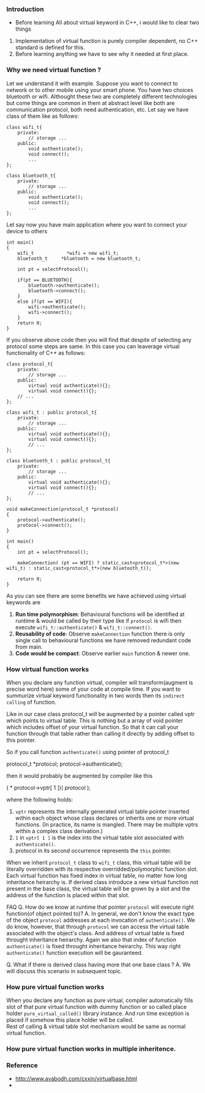 ### Introduction
- Before learning All about virtual keyword in C++, i would like to clear two things 
1. Implementation of virtual function is purely compiler dependent, no C++ standard is defined for this.
2. Before learning anything we have to see why it needed at first place.

### Why we need virtual function ?
Let we understand it with example.
Suppose you want to connect to network or to other mobile using your smart phone.
You have two choices bluetooth or wifi.
Althought these two are completely different technologies but come things are common in them at abstract level like both are communication protocol, both need authentication, etc.
Let say we have class of them like as follows:
```
class wifi_t{
	private:
		// storage ...
	public:
		void authenticate();
		void connect();
		...
};

class bluetooth_t{
	private:
		// storage ...
	public:
		void authenticate();
		void connect();
		...
};
```
Let say now you have main application where you want to connect your device to others
```
int main()
{
	wifi_t 			  *wifi = new wifi_t;
	bluetooth_t 	*bluetooth = new bluetooth_t;

	int pt = selectProtocol();
	
	if(pt == BLUETOOTH){
		bluetooth->authenticate();
		bluetooth->connect();
	}
	else if(pt == WIFI){
		wifi->authenticate();
		wifi->connect();
	}
	return 0;
}
```
If you observe above code then you will find that despite of selecting any protocol some steps are same.
In this case you can leaverage virtual functionality of C++ as follows:

```
class protocol_t{
	private:
		// storage ...
	public:
		virtual void authenticate(){};
		virtual void connect(){};
    // ...
};

class wifi_t : public protocol_t{
	private:
		// storage ...
	public:
		virtual void authenticate(){};
		virtual void connect(){};
		// ...
};

class bluetooth_t : public protocol_t{
	private:
		// storage ...
	public:
		virtual void authenticate(){};
		virtual void connect(){};
		// ...
};

void makeConnection(protocol_t *protocol)
{
	protocol->authenticate();
	protocol->connect();
}	

int main()
{
	int pt = selectProtocol();
  
	makeConnection( (pt == WIFI) ? static_cast<protocol_t*>(new wifi_t) : static_cast<protocol_t*>(new bluetooth_t));	

	return 0;
}
```

As you can see there are some benefits we have achieved using virtual keywords are 
1. **Run time polymorphism**: Behavioural functions will be identified at runtime & would be called by their type like if `protocol` is wifi then execute `wifi_t::authenticate()` & `wifi_t::connect()`.
2. **Reusability of code**: Observe `makeConnection` function there is only single call to behavioural functions we have removed redundant code from main.
3. **Code would be compact**: Observe earlier `main` function & newer one.

### How virtual function works
When you declare any function virtual, compiler will transform(augment is precise word here) some of your code at compile time.
If you want to summurize virtual keyword functionality in two words then its `indirect calling` of function.

Like in our case class protocol_t will be augmented by a pointer called vptr which points to virtual table.
This is nothing but a array of void pointer which includes offset of your virtual function. So that it can call your function through that table rather than calling it directly by adding offset to this pointer.

So if you call function `authenticate()` using pointer of protocol_t 

protocol_t *protocol;
protocol->authenticate();

then it would probably be augmented by compiler like this

( * protocol->vptr[ 1 ])( protocol ); 

where the following holds:
1. `vptr` represents the internally generated virtual table pointer inserted within each object whose class
declares or inherits one or more virtual functions. (In practice, its name is mangled. There may be
multiple vptrs within a complex class derivation.)
2. `1` in `vptr[ 1 ]` is the index into the virtual table slot associated with `authenticate()`.
3. protocol in its second occurrence represents the `this` pointer.

When we inherit `protocol_t` class to `wifi_t` class, this virtual table will be literally overridden with its respective overridded/polymorphic function slot. Each virtual function has fixed index in virtual table, no matter how long inheritance heirarchy is.
If derived class introduce a new virtual function not present in the base class, the virtual table will be grown by a slot and the address of the function is placed within that slot.

FAQ
Q. How do we know at runtime that pointer `protocol` will execute right function(of object pointed to)?
A. In general, we don't know the exact type of the object `protocol` addresses at each invocation of `authenticate()`. 
We do know, however, that through `protocol` we can access the virtual table associated with the object's class.
And address of virtual table is fixed throught inheritance heirarchy.
Again we also that index of function `authenticate()` is fixed throught inheritance heirarchy.
This way right `authenticate()` function execution will be gauranteed. 

Q. What if there is derived class having more that one base class ?
A. We will discuss this scenario in subsequent topic.



### How pure virtual function works
When you declare any function as pure virtual, compiler automatically fills slot of that pure virtual function with dummy function or so called place holder `pure_virtual_called()` library instance. And run time exception is placed if somehow this place holder will be called.  
Rest of calling & virtual table slot mechanism would be same as normal virtual function.
### How pure virtual function works in multiple inheritence.



### Reference 
- http://www.avabodh.com/cxxin/virtualbase.html
- 
